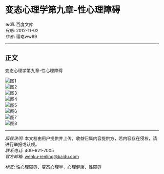 # 变态心理学第九章-性心理障碍

*来源*: 百度文库  
*日期*: 2012-11-02  
*作者*: 璎珞ww89

---

## 正文

变态心理学第九章-性心理障碍

![图1](https://wkretype.bdimg.com/retype/zoom/b05c0b166c175f0e7cd137dd?pn=1&o=jpg_6&md5sum=d1b5f4c203a3c23f1533073d3e657259&sign=d6d6ed4883&png=0-62463&jpg=0-95024)  
![图2](https://wkretype.bdimg.com/retype/zoom/b05c0b166c175f0e7cd137dd?pn=2&o=jpg_6&md5sum=d1b5f4c203a3c23f1533073d3e657259&sign=d6d6ed4883&png=62464-122189&jpg=95025-230801)  
![图3](https://wkretype.bdimg.com/retype/zoom/b05c0b166c175f0e7cd137dd?pn=3&o=jpg_6&md5sum=d1b5f4c203a3c23f1533073d3e657259&sign=d6d6ed4883&png=122190-182022&jpg=230802-407306)  
![图4](https://wkretype.bdimg.com/retype/zoom/b05c0b166c175f0e7cd137dd?pn=4&o=jpg_6&md5sum=d1b5f4c203a3c23f1533073d3e657259&sign=d6d6ed4883&png=182023-241783&jpg=407307-591402)  
![图5](https://wkretype.bdimg.com/retype/zoom/b05c0b166c175f0e7cd137dd?pn=5&o=jpg_6&md5sum=d1b5f4c203a3c23f1533073d3e657259&sign=d6d6ed4883&png=241784-304247&jpg=591403-675372)  
![图6](https://wkretype.bdimg.com/retype/zoom/b05c0b166c175f0e7cd137dd?pn=6&o=jpg_6&md5sum=d1b5f4c203a3c23f1533073d3e657259&sign=d6d6ed4883&png=304248-437148&jpg=675373-845670)  
![图7](https://wkretype.bdimg.com/retype/zoom/b05c0b166c175f0e7cd137dd?pn=7&o=jpg_6&md5sum=d1b5f4c203a3c23f1533073d3e657259&sign=d6d6ed4883&png=437149-496874&jpg=845671-1045024)  
![图8](https://wkretype.bdimg.com/retype/zoom/b05c0b166c175f0e7cd137dd?pn=8&o=jpg_6&md5sum=d1b5f4c203a3c23f1533073d3e657259&sign=d6d6ed4883&png=496875-556600&jpg=1045025-1240849)

---

*版权说明*: 本文档由用户提供并上传，收益归属内容提供方，若内容存在侵权，请进行举报或认领。  
*联系电话*: 400-921-7005  
*官方邮箱*: wenku-renling@baidu.com  

*标签*: 性心理障碍、变态心理学、心理健康、性障碍
